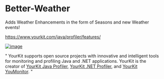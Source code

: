 # Better-Weather
Adds Weather Enhancements in the form of Seasons and new Weather events!


https://www.yourkit.com/java/profiler/features/


[![image](https://user-images.githubusercontent.com/66983020/121853220-7fc1a780-cca5-11eb-8098-5411b8179698.png)]((https://www.yourkit.com/))


"
YourKit supports open source projects with innovative and intelligent tools
for monitoring and profiling Java and .NET applications.
YourKit is the creator of <a href="https://www.yourkit.com/java/profiler/">YourKit Java Profiler</a>,
<a href="https://www.yourkit.com/.net/profiler/">YourKit .NET Profiler</a>,
and <a href="https://www.yourkit.com/youmonitor/">YourKit YouMonitor</a>.
"
